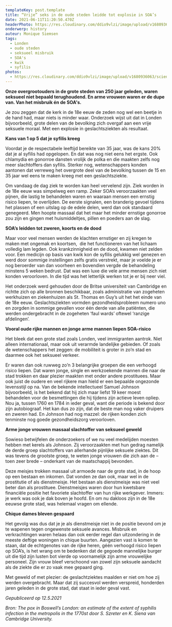 ```yaml
---
templateKey: post.template
title: “Vrije” seks in de oude steden leidde tot explosie in SOA’s
date: 2021-06-11T11:20:50.470Z
headerPhoto: https://res.cloudinary.com/ddio9vlzi/image/upload/v1680936063/sciencegeek/posts/londen-tekening-big-ben.jpg
onderwerp: history
auteur: Monique Siemsen
tags:
  - Londen
  - oude steden
  - seksueel misbruik
  - SOA's
  - kwik
  - syfilis
photos:
  - https://res.cloudinary.com/ddio9vlzi/image/upload/v1680936063/sciencegeek/posts/schilderij-samuel-johnson-jpg
---
```


**Onze overgrootouders in de grote steden van 250 jaar geleden, waren seksueel niet bepaald terughoudend. En arme vrouwen waren er de dupe van. Van het misbruik én de SOA's.**

Je zou zeggen dat de kerk in de 18e eeuw de zeden nog wel een beetje in de hand had, maar niets is minder waar. Onderzoek wijst uit dat in Londen bijvoorbeeld, grote delen van de bevolking zich overgaf aan een vrije seksuele moraal. Met een explosie in geslachtsziekten als resultaat.

**Kans van 1 op 5 dat je syfilis kreeg**

Voordat je de respectabele leeftijd bereikte van 35 jaar, was de kans 20% dat je al syfilis had opgelopen. En dat was nog niet eens het ergste. Ook chlamydia en gonorroe dansten vrolijk de polka en die maakten zelfs nog meer slachtoffers dan syfilis. Sterker nog, wetenschappers konden aantonen dat verreweg het overgrote deel van de bevolking tussen de 15 en 35 jaar wel eens te maken kreeg met een geslachtsziekte.

Om vandaag de dag ziek te worden kan heel vervelend zijn. Ziek worden in de 18e eeuw was simpelweg een ramp. Zeker SOA’s veroorzaakten veel pijnen, die lastig te behandelen waren en waaraan mensen een ernstig risico liepen, te overlijden. De eerste signalen, een branderig gevoel tijdens het plassen of een uitslag op de edele delen, werd dan ook standaard genegeerd. Men hoopte massaal dat het maar het minder ernstige gonorroe zou zijn en gingen met huismiddeltjes, pillen en poeders aan de slag.

**SOA’s leidden tot zweren, koorts en de dood**

Maar voor veel mensen werden de klachten ernstiger en zij kregen te maken met ongemak en koortsen,  die het functioneren van het lichaam volledig lam legden. Ook krankzinnigheid en de dood, kwamen niet zelden voor. Een medicijn op basis van kwik kon de syfilis gelukkig wel genezen en werd door sommige instellingen zelfs gratis verstrekt, maar je voelde je er nog beroerder van dan voorheen en bovendien vergde de behandeling minstens 5 weken bedrust. Dat was een luxe die vele arme mensen zich niet konden veroorloven. In die tijd was het letterlijk werken tot je er bij neer viel.

Het onderzoek werd gehouden door de Britse universiteit van Cambridge en richtte zich op alle bronnen beschikbaar, zoals administratie van zogeheten werkhuizen en ziekenhuizen als St. Thomas en Guy’s uit het het einde van de 18e eeuw. Geslachtsziekten vormden gezondheidsprobleem numero uno en zorgden in sommige gevallen voor één derde van alle patiënten, die werden ondergebracht in de zogeheten ‘faul wards’ oftewel ‘ranzige afdelingen’.

**Vooral oude rijke mannen en jonge arme mannen liepen SOA-risico**

Het bleek dat een grote stad zoals Londen, veel immigranten aantrok. Niet alleen internationaal, maar ook uit verarmde landelijke gebieden. Of zoals de wetenschappers het zeggen: de mobiliteit is groter in zo’n stad en daarmee ook het seksueel verkeer.

Er waren dan ook ruwweg zo’n 3 belangrijke groepen die een verhoogd risico liepen. Dat waren jonge, single en werkzoekende mannen die naar de stad trokken en daar plezier maakten met onder andere prostituees. Maar ook juist de oudere en veel rijkere man hield er een bepaalde ongezonde levensstijl op na. Van de bekende intellectueel Samuel Johnson bijvoorbeeld, is het bekend dat hij zich maar liefst 19 keer moest behandelen voor de besmettingen die hij tijdens zijn actieve leven opliep. Nou ja, tussen 1760 en 1784 in ieder geval, want die periode is bekend door zijn autobiograaf. Het kan dus zo zijn, dat de beste man nog vaker druipers en zweren had. En Johnson had nog mazzel: de rijken konden zich tenminste nog goede gezondheidszorg veroorloven.

**Arme jonge vrouwen massaal slachtoffer van seksueel geweld**

Sowieso betwijfelen de onderzoekers of we nu veel medelijden moesten hebben met kerels als Johnson. Zij veroorzaakten met hun gedrag namelijk de derde groep slachtoffers van allerhande pijnlijke seksuele ziektes. Dit was tevens de grootste groep, te weten jonge vrouwen die zich aan de –  toen zeer brede – onderkant van de maatschappij bevonden.

Deze meisjes trokken massaal uit armoede naar de grote stad, in de hoop op een bestaan en inkomen. Dat vonden ze dan ook, maar wel in de prostitutie of als dienstmeisje. Het bestaan als dienstmeisje was niet veel beter dan als prostituee. Dienstmeisjes waren door hun kwetsbare financiële positie het favoriete slachtoffer van hun rijke werkgever. Immers: je werk was ook je dak boven je hoofd. En om nu dakloos zijn in de 18e eeuwse grote stad, was helemaal vragen om ellende.

**Chique dames bleven gespaard**

Het gevolg was dus dat je je als dienstmeisje niet in de positie bevond om je te wapenen tegen ongewenste seksuele avances. Misbruik en verkrachtingen waren helaas dan ook eerder regel dan uitzondering in de meeste deftige woningen in chique buurten. Aangezien vast is komen te staan, dat de echtgenotes van de rijke heren, géén verhoogd risico liepen op SOA’s, is het wrang om te bedenken dat de gegoede mannelijke burger uit die tijd zijn lusten bot vierde op voornamelijk zijn arme vrouwelijke personeel. Zijn vrouw bleef verschoond van zowel zijn seksuele aandacht als de ziekte die er zo vaak mee gepaard ging.

Met geweld of met plezier: de geslachtziektes maalden er niet om hoe zij werden overgebracht. Maar dat zij succesvol werden verspreid, honderden jaren geleden in de grote stad, dat staat in ieder geval vast.

_Gepubliceerd op 12.5.2021_

_Bron: The pox in Boswell’s London: an estimate of the extent of syphilis infection in the metropolis in the 1770st door S. Szreter en K. Siena van Cambridge University._
